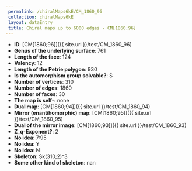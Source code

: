 ```yaml
--- 
 permalink: /chiralMaps6kE/CM_1860_96 
 collection: chiralMaps6kE
 layout: dataEntry
 title: Chiral maps up to 6000 edges - CM[1860;96]
---
```


- **ID**: [CM[1860;96]]({{ site.url }}/test/CM_1860_96)
- **Genus of the underlying surface**: 761
- **Length of the face**: 124
- **Valency**: 12
- **Length of the Petrie polygon**: 930
- **Is the automorphism group solvable?**: S
- **Number of vertices**: 310
- **Number of edges**: 1860
- **Number of faces**: 30
- **The map is self-**: none
- **Dual map**: [CM[1860;94]]({{ site.url }}/test/CM_1860_94)
- **Mirror (enantihomorphic) map**: [CM[1860;95]]({{ site.url }}/test/CM_1860_95)
- **Dual of the mirror image**: [CM[1860;93]]({{ site.url }}/test/CM_1860_93)
- **Z_q-Exponent?**: 2
- **No idea**:  7:95
- **No idea**: Y
- **No idea**: N
- **Skeleton**: Sk(310;2)^3
- **Some other kind of skeleton**: nan

